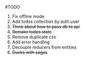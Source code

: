 #TODO

1. Fix offline mode
2. Add todos collection by auth user
3. <strike>Think about how to pass db to api</strike>
4. <strike>Remake todos state</strike>
5. Remove duplicate css
6. Add error handling
7. Decouple reducers from entities
8. <strike>Ducks with sagas</strike>

